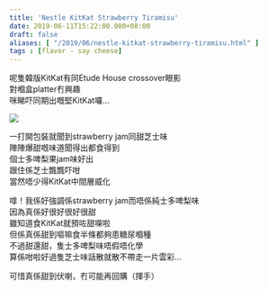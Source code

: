 ```yaml
---
title: 'Nestle KitKat Strawberry Tiramisu'
date: 2019-06-11T15:22:00.000+08:00
draft: false
aliases: [ "/2019/06/nestle-kitkat-strawberry-tiramisu.html" ]
tags : [flavor - say cheese]
---
```


呢隻韓版KitKat有同Etude House crossover眼影  
對嗰盒platter冇興趣  
咪睇吓同期出嘅堅KitKat囉…  

![](/images/kitkatstrawberry.jpg)

一打開包裝就聞到strawberry jam同甜芝士味  
陣陣爆甜嘅味道聞得出都食得到  
個士多啤梨果jam味好出  
跟住係芝士飄飄吓咁  
當然唔少得KitKat中間層威化  
  
嗱！我係好強調係strawberry jam而唔係純士多啤梨味  
因為真係好很好很好很甜  
雖知道食KitKat就預咗甜㗎啦  
但係真係甜到嘔嘛食半條都夠患糖尿嗰種  
不過甜還甜，隻士多啤梨味唔假唔化學  
算係咁啦好過隻芝士味話散就散不帶走一片雲彩…  
  
可惜真係甜到伏喇，冇可能再回購（揮手）